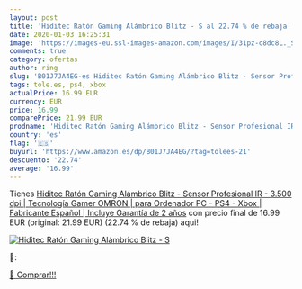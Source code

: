 ```yaml
---
layout: post
title: 'Hiditec Ratón Gaming Alámbrico Blitz - S al 22.74 % de rebaja'
date: 2020-01-03 16:25:31
image: 'https://images-eu.ssl-images-amazon.com/images/I/31pz-c8dc8L._SL200_.jpg'
comments: true
category: ofertas
author: ring
slug: 'B01J7JA4EG-es Hiditec Ratón Gaming Alámbrico Blitz - Sensor Profesional...'
tags: tole.es, ps4, xbox
actualPrice: 16.99 EUR
currency: EUR
price: 16.99
comparePrice: 21.99 EUR
prodname: 'Hiditec Ratón Gaming Alámbrico Blitz - Sensor Profesional IR - 3.500 dpi | Tecnología Gamer OMRON | para Ordenador PC - PS4 - Xbox | Fabricante Español | Incluye Garantía de 2 años'
country: 'es'
flag: '🇪🇸'
buyurl: 'https://www.amazon.es/dp/B01J7JA4EG/?tag=tolees-21'
descuento: '22.74'
average: '16.99'
---
```


Tienes [Hiditec Ratón Gaming Alámbrico Blitz - Sensor Profesional IR - 3.500 dpi | Tecnología Gamer OMRON | para Ordenador PC - PS4 - Xbox | Fabricante Español | Incluye Garantía de 2 años](https://www.amazon.es/dp/B01J7JA4EG/?tag=tolees-21) con precio final de  16.99 EUR (original: 21.99 EUR) (22.74 %  de rebaja) aqui!

[![Hiditec Ratón Gaming Alámbrico Blitz - S](https://images-eu.ssl-images-amazon.com/images/I/31pz-c8dc8L._SL200_.jpg)](https://www.amazon.es/dp/B01J7JA4EG/?tag=tolees-21)

🔎:


[🛒 Comprar!!!](https://www.amazon.es/dp/B01J7JA4EG/?tag=tolees-21)
